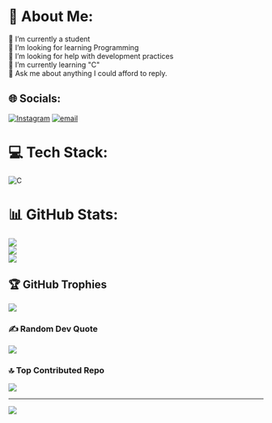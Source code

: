 # 💫 About Me:
🔭 I’m currently a student<br>👯 I’m looking for learning Programming<br>🤝 I’m looking for help with development practices<br>🌱 I’m currently learning "C"<br>💬 Ask me about anything I could afford to reply.


## 🌐 Socials:
[![Instagram](https://img.shields.io/badge/Instagram-%23E4405F.svg?logo=Instagram&logoColor=white)](https://instagram.com/the.real_jannat_) [![email](https://img.shields.io/badge/Email-D14836?logo=gmail&logoColor=white)](mailto:maoyajannatul1122@gmail.com) 

# 💻 Tech Stack:
![C](https://img.shields.io/badge/c-%2300599C.svg?style=flat&logo=c&logoColor=white)
# 📊 GitHub Stats:
![](https://github-readme-stats.vercel.app/api?username=jannatul-maoya-1122&theme=omni&hide_border=false&include_all_commits=false&count_private=false)<br/>
![](https://nirzak-streak-stats.vercel.app/?user=jannatul-maoya-1122&theme=omni&hide_border=false)<br/>
![](https://github-readme-stats.vercel.app/api/top-langs/?username=jannatul-maoya-1122&theme=omni&hide_border=false&include_all_commits=false&count_private=false&layout=compact)

## 🏆 GitHub Trophies
![](https://github-profile-trophy.vercel.app/?username=jannatul-maoya-1122&theme=omni&no-frame=false&no-bg=false&margin-w=4)

### ✍️ Random Dev Quote
![](https://quotes-github-readme.vercel.app/api?type=vetical&theme=radical)

### 🔝 Top Contributed Repo
![](https://github-contributor-stats.vercel.app/api?username=jannatul-maoya-1122&limit=5&theme=omni&combine_all_yearly_contributions=true)

---
[![](https://visitcount.itsvg.in/api?id=jannatul-maoya-1122&icon=2&color=10)](https://visitcount.itsvg.in)

<!-- Proudly created with GPRM ( https://gprm.itsvg.in ) -->
